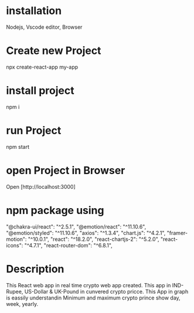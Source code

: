 # installation 
Nodejs, Vscode editor, Browser
# Create new Project
npx create-react-app my-app
# install project
npm i
# run Project
npm start
# open Project in Browser
Open [http://localhost:3000]
# npm package using
"@chakra-ui/react": "^2.5.1",
"@emotion/react": "^11.10.6",
"@emotion/styled": "^11.10.6",
"axios": "^1.3.4",
"chart.js": "^4.2.1",
"framer-motion": "^10.0.1",
"react": "^18.2.0",
"react-chartjs-2": "^5.2.0",
"react-icons": "^4.7.1",
"react-router-dom": "^6.8.1",
# Description 
This React web app in real time crypto web app created. This app in IND-Rupee, US-Dollar & UK-Pound in cunvered crypto pricce. This App in graph is eassily understandin Minimum and maximum crypto prince show day, week, yearly.
